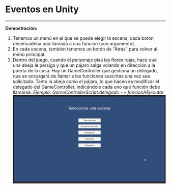 # Eventos en Unity
---
**Demostración:**
1. Tenemos un menú en el que se puede elegir la escena, cada botón desencadena una llamada a una función (con argumento).
2. En cada escena, también tenemos un botón de "Atrás" para volver al menú principal.
3. Dentro del juego, cuando el personaje pisa las flores rojas, hace que una abeja le persiga y que un pájaro salga volando en dirección a la puerta de la casa.
Hay un GameController que gestiona un delegado, que se encargará de llamar a las funciones suscritas una vez sea solicitado.
Tanto la abeja como el pájaro, lo que hacen es modificar el delegado del GameController, indicándole cada uno qué función debe llamarse. *Ejemplo: GameControllerScript.delegado += funcionAEjecutar*
![](demostracion.gif)
